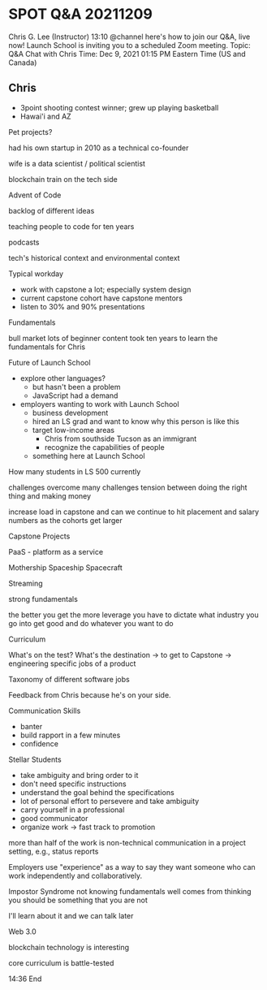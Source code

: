 # SPOT Q&A 20211209

Chris G. Lee (Instructor)  13:10
@channel here's how to join our Q&A, live now!
Launch School is inviting you to a scheduled Zoom meeting.
Topic: Q&A Chat with Chris
Time: Dec 9, 2021 01:15 PM Eastern Time (US and Canada)

## Chris

- 3point shooting contest winner; grew up playing basketball
- Hawai'i and AZ

Pet projects?

had his own startup in 2010 as a technical co-founder

wife is a data scientist / political scientist

blockchain train on the tech side

Advent of Code

backlog of different ideas

teaching people to code for ten years

podcasts

tech's historical context and environmental context

Typical workday

- work with capstone a lot; especially system design
- current capstone cohort have capstone mentors
- listen to 30% and 90% presentations

Fundamentals

bull market
lots of beginner content
took ten years to learn the fundamentals for Chris

Future of Launch School

- explore other languages?
  - but hasn't been a problem
  - JavaScript had a demand
- employers wanting to work with Launch School
  - business development
  - hired an LS grad and want to know why this person is like this
  - target low-income areas
    - Chris from southside Tucson as an immigrant
    - recognize the capabilities of people
  - something here at Launch School

How many students in LS
500 currently

challenges
overcome many challenges
tension between doing the right thing and making money

increase load in capstone and can we continue to hit placement and salary numbers as the cohorts get larger

Capstone Projects

PaaS - platform as a service

Mothership
Spaceship
Spacecraft

Streaming

strong fundamentals

the better you get the more leverage you have to dictate what industry you go into
get good and do whatever you want to do

Curriculum

What's on the test?
What's the destination -> to get to Capstone -> engineering specific jobs of a product

Taxonomy of different software jobs

Feedback from Chris because he's on your side.

Communication Skills

- banter
- build rapport in a few minutes
- confidence

Stellar Students

- take ambiguity and bring order to it
- don't need specific instructions
- understand the goal behind the specifications
- lot of personal effort to persevere and take ambiguity
- carry yourself in a professional
- good communicator
- organize work -> fast track to promotion

more than half of the work is non-technical
communication in a project setting, e.g., status reports

Employers use "experience" as a way to say they want someone who can work independently and collaboratively.

Impostor Syndrome
not knowing fundamentals well
comes from thinking you should be something that you are not

I'll learn about it and we can talk later

Web 3.0

blockchain technology is interesting

core curriculum is battle-tested

14:36 End

